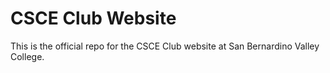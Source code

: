 # CSCE Club Website
This is the official repo for the CSCE Club website at San Bernardino Valley College.
